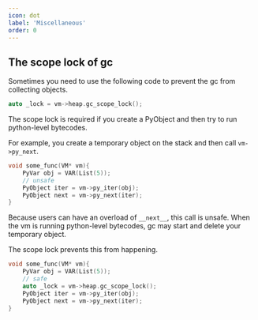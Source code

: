 ```yaml
---
icon: dot
label: 'Miscellaneous'
order: 0
---
```


## The scope lock of gc

Sometimes you need to use the following code to prevent the gc from collecting objects.

```cpp
auto _lock = vm->heap.gc_scope_lock();
```

The scope lock is required if you create a PyObject and then try to run python-level bytecodes.

For example, you create a temporary object on the stack and then call `vm->py_next`.

```cpp
void some_func(VM* vm){
    PyVar obj = VAR(List(5));
    // unsafe
    PyObject iter = vm->py_iter(obj);
    PyObject next = vm->py_next(iter);
}
```

Because users can have an overload of `__next__`, this call is unsafe.
When the vm is running python-level bytecodes, gc may start and delete your temporary object.

The scope lock prevents this from happening.

```cpp
void some_func(VM* vm){
    PyVar obj = VAR(List(5));
    // safe
    auto _lock = vm->heap.gc_scope_lock();
    PyObject iter = vm->py_iter(obj);
    PyObject next = vm->py_next(iter);
}
```
